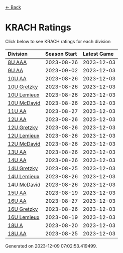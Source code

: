 [<- Back](../readme.md)
# KRACH Ratings
Click below to see KRACH ratings for each division

| Division | Season Start | Latest Game |
| :-- | :-- | :-- |
| [8U AAA](8U-AAA-ratings.md) | 2023-08-26 | 2023-12-03 |
| [9U AA](9U-AA-ratings.md) | 2023-09-02 | 2023-12-03 |
| [10U AA](10U-AA-ratings.md) | 2023-08-26 | 2023-12-03 |
| [10U Gretzky](10U-Gretzky-ratings.md) | 2023-08-26 | 2023-12-03 |
| [10U Lemieux](10U-Lemieux-ratings.md) | 2023-08-26 | 2023-12-03 |
| [10U McDavid](10U-McDavid-ratings.md) | 2023-08-26 | 2023-12-03 |
| [11U AA](11U-AA-ratings.md) | 2023-08-27 | 2023-12-03 |
| [12U AA](12U-AA-ratings.md) | 2023-08-26 | 2023-12-03 |
| [12U Gretzky](12U-Gretzky-ratings.md) | 2023-08-26 | 2023-12-03 |
| [12U Lemieux](12U-Lemieux-ratings.md) | 2023-08-26 | 2023-12-03 |
| [12U McDavid](12U-McDavid-ratings.md) | 2023-08-26 | 2023-12-03 |
| [13U AA](13U-AA-ratings.md) | 2023-08-26 | 2023-12-03 |
| [14U AA](14U-AA-ratings.md) | 2023-08-26 | 2023-12-03 |
| [14U Gretzky](14U-Gretzky-ratings.md) | 2023-08-25 | 2023-12-03 |
| [14U Lemieux](14U-Lemieux-ratings.md) | 2023-08-26 | 2023-12-03 |
| [14U McDavid](14U-McDavid-ratings.md) | 2023-08-26 | 2023-12-03 |
| [15U AA](15U-AA-ratings.md) | 2023-08-19 | 2023-12-03 |
| [16U AA](16U-AA-ratings.md) | 2023-08-27 | 2023-12-03 |
| [16U Gretzky](16U-Gretzky-ratings.md) | 2023-08-26 | 2023-12-03 |
| [16U Lemieux](16U-Lemieux-ratings.md) | 2023-08-19 | 2023-12-03 |
| [18U A](18U-A-ratings.md) | 2023-08-20 | 2023-12-03 |
| [18U AA](18U-AA-ratings.md) | 2023-08-25 | 2023-12-03 |

Generated on 2023-12-09 07:02:53.419499.
